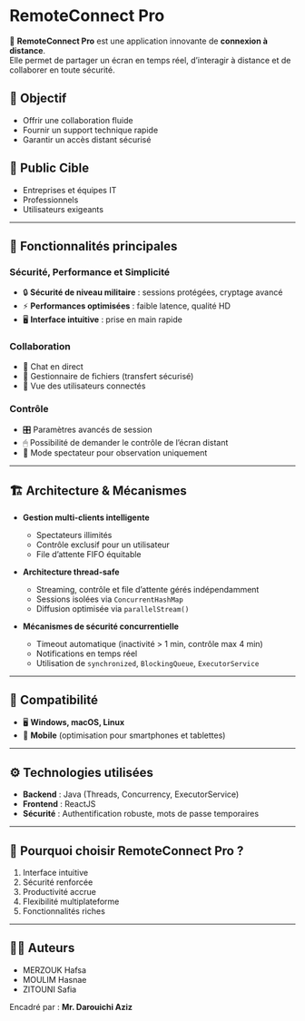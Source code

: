 # RemoteConnect Pro

🚀 **RemoteConnect Pro** est une application innovante de **connexion à distance**.  
Elle permet de partager un écran en temps réel, d’interagir à distance et de collaborer en toute sécurité.  

## 🎯 Objectif
- Offrir une collaboration fluide  
- Fournir un support technique rapide  
- Garantir un accès distant sécurisé  

## 👥 Public Cible
- Entreprises et équipes IT  
- Professionnels  
- Utilisateurs exigeants  

---

## 🔑 Fonctionnalités principales

### Sécurité, Performance et Simplicité
- 🔒 **Sécurité de niveau militaire** : sessions protégées, cryptage avancé  
- ⚡ **Performances optimisées** : faible latence, qualité HD  
- 🖥 **Interface intuitive** : prise en main rapide  

### Collaboration
- 💬 Chat en direct  
- 📂 Gestionnaire de fichiers (transfert sécurisé)  
- 👥 Vue des utilisateurs connectés  

### Contrôle
- 🎛 Paramètres avancés de session  
- 🖱 Possibilité de demander le contrôle de l’écran distant  
- 👀 Mode spectateur pour observation uniquement  

---

## 🏗 Architecture & Mécanismes

- **Gestion multi-clients intelligente**  
  - Spectateurs illimités  
  - Contrôle exclusif pour un utilisateur  
  - File d’attente FIFO équitable  

- **Architecture thread-safe**  
  - Streaming, contrôle et file d’attente gérés indépendamment  
  - Sessions isolées via `ConcurrentHashMap`  
  - Diffusion optimisée via `parallelStream()`  

- **Mécanismes de sécurité concurrentielle**  
  - Timeout automatique (inactivité > 1 min, contrôle max 4 min)  
  - Notifications en temps réel  
  - Utilisation de `synchronized`, `BlockingQueue`, `ExecutorService`  

---

## 📱 Compatibilité
- 🖥 **Windows, macOS, Linux**  
- 📱 **Mobile** (optimisation pour smartphones et tablettes)  

---

## ⚙️ Technologies utilisées
- **Backend** : Java (Threads, Concurrency, ExecutorService)  
- **Frontend** : ReactJS  
- **Sécurité** : Authentification robuste, mots de passe temporaires  

---

## 🚀 Pourquoi choisir RemoteConnect Pro ?
1. Interface intuitive  
2. Sécurité renforcée  
3. Productivité accrue  
4. Flexibilité multiplateforme  
5. Fonctionnalités riches  

---

## 👨‍💻 Auteurs
- MERZOUK Hafsa  
- MOULIM Hasnae  
- ZITOUNI Safia  

Encadré par : **Mr. Darouichi Aziz**  

